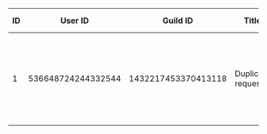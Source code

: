 | ID | User ID | Guild ID | Title | Suggestion | Suggested Priority | Status | Priority | Ease | Created At | Completed At |
| --- | --- | --- | --- | --- | --- | --- | --- | --- | --- | --- |
| 1 | 536648724244332544 | 1432217453370413118 | Duplicate requests | Please add a feature that checks if any duplicate requests for a feature exist | - | pending | - | - | 2025-10-27 20:25:55 UTC | - |
